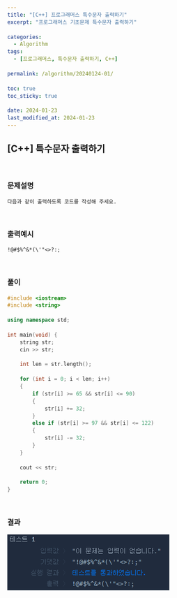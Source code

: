 ```yaml
---
title: "[C++] 프로그래머스 특수문자 출력하기"
excerpt: "프로그래머스 기초문제 특수문자 출력하기"

categories:
  - Algorithm
tags:
  - [프로그래머스, 특수문자 출력하기, C++]

permalink: /algorithm/20240124-01/

toc: true
toc_sticky: true

date: 2024-01-23
last_modified_at: 2024-01-23
---
```


## [C++] 특수문자 출력하기

<br/>

### 문제설명

    다음과 같이 출력하도록 코드를 작성해 주세요.

<br/>

### 출력예시

    !@#$%^&*(\'"<>?:;

<br/>

### 풀이

```cpp
#include <iostream>
#include <string>

using namespace std;

int main(void) {
    string str;
    cin >> str;
    
    int len = str.length();
    
    for (int i = 0; i < len; i++)
    {
        if (str[i] >= 65 && str[i] <= 90)
        {
            str[i] += 32;
        }
        else if (str[i] >= 97 && str[i] <= 122)
        {
            str[i] -= 32;
        }
    }
    
    cout << str;
    
    return 0;
}
```

<br/>

### 결과
![코드 실행결과](/assets/images/posts_img/20240124-01/001.png "코드 실행결과")